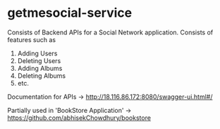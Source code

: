 # getmesocial-service

Consists of Backend APIs for a Social Network application. 
Consists of features such as 
1. Adding Users
2. Deleting Users
3. Adding Albums
4. Deleting Albums
5. etc.

Documentation for APIs -> http://18.116.86.172:8080/swagger-ui.html#/

Partially used in 'BookStore Application' -> https://github.com/abhisekChowdhury/bookstore
